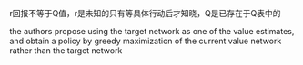 r回报不等于Q值，r是未知的只有等具体行动后才知晓，Q是已存在于Q表中的

the authors propose using the target network as one of the value estimates, and obtain a policy by greedy maximization of the current value network rather than the target network
